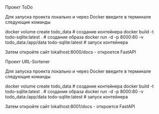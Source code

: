 Проект ToDo

Для запуска проекта локально и через Docker введите в терминале следующие команды

docker volume create todo_data  # создание контейнера
docker build -t todo-sqlite:latest .  # создание образа
docker run -d -p 8000:80 -v todo_data:/app/data todo-sqlite:latest  # запуск контейнера

Затем откройте сайт lokalhost:8000/docs - откроется FastAPI

Проект URL-Sortener

Для запуска проекта локально и через Docker введите в терминале следующие команды

docker volume create todo_data  # создание контейнера
docker build -t todo-sqlite:latest .  # создание образа
docker run -d -p 8000:80 -v todo_data:/app/data todo-sqlite:latest  # запуск контейнера

Затем откройте сайт lokalhost:8001/docs - откроется FastAPI